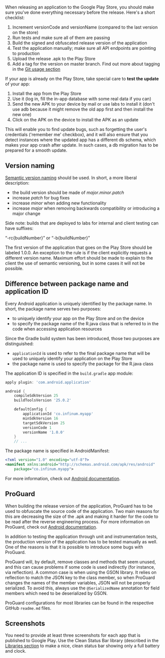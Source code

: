 When releasing an application to the Google Play Store, you should make sure you've done everything necessary before the release. Here's a short checklist:

1. Increment versionCode and versionName (compared to the last version on the store)
2. Run tests and make sure all of them are passing
3. Build the signed and obfuscated release version of the application
4. Test the application manually; make sure all API endpoints are pointing to production
5. Upload the release .apk to the Play Store
6. Add a tag for the version on master branch. Find out more about tagging in the [Git usage section](/git-usage)

If your app is already on the Play Store, take special care to **test the update** of your app:

1. Install the app from the Play Store
2. Use it (log in, fill the in-app database with some real data if you can)
3. Send the new APK to your device by mail or use labs to install it (don't use adb because it might remove the old app first and then install the new one)
4. Click on the APK on the device to install the APK as an update

This will enable you to find update bugs, such as forgetting the user's credentials ('remember me' checkbox), and it will also ensure that you detect instances where the updated app has a different db schema, which makes your app crash after update. In such cases, a db migration has to be prepared for a smooth update.

## Version naming

[Semantic version naming](http://semver.org/) should be used.
In short, a more liberal description:

 - the build version should be made of *major*.*minor*.*patch*
 - increase *patch* for bug fixes
 - increase *minor* when adding new functionality
 - increase *major* when removing backwards compatibility or introducing a major change

Side note: builds that are deployed to labs for internal and client testing can have suffixes:

  “-rc{buildNumber}” or “-b{buildNumber}”

The first version of the application that goes on the Play Store should be labeled 1.0.0. An exception to the rule is if the client explicitly requests a different version name. Maximum effort should be made to explain to the client the use of semantic versioning, but in some cases it will not be possible.

## Difference between package name and application ID

Every Android application is uniquely identified by the package name. In short, the package name serves two purposes:
 - to uniquely identify your app on the Play Store and on the device
 - to specify the package name of the R.java class that is referred to in the code when accessing application resources

Since the Gradle build system has been introduced, those two purposes are distinguished:
 - `applicationId` is used to refer to the final package name that will be used to uniquely identify your application on the Play Store
 - the package name is used to specify the package for the R.java class

The application ID is specified in the `build.gradle` app module:

```gradle
apply plugin: 'com.android.application'

android {
    compileSdkVersion 25
    buildToolsVersion '25.0.2'

    defaultConfig {
        applicationId 'co.infinum.myapp'
        minSdkVersion 16
        targetSdkVersion 25
        versionCode 1
        versionName '1.0.0'
    }
    // ...
```

The package name is specified in AndroidManifest:

```xml
<?xml version="1.0" encoding="utf-8"?>
<manifest xmlns:android="http://schemas.android.com/apk/res/android"
    package="co.infinum.myapp">
```

For more information, check out [Android documentation](http://tools.android.com/tech-docs/new-build-system/applicationid-vs-packagename).

## ProGuard

When building the release version of the application, ProGuard has to be used to obfuscate the source code of the application. Two main reasons for this are decreasing the size of the .apk and making it harder for the code to be read after the reverse engineering process. For more information on ProGuard, check out [Android documentation](http://developer.android.com/tools/help/proguard.html).

In addition to testing the application through unit and instrumentation tests, the production version of the application has to be tested manually as well. One of the reasons is that it is possible to introduce some bugs with ProGuard.

ProGuard will, by default, remove classes and methods that seem unused, and this can cause problems if some code is used indirectly (for instance, via reflection). A common case is when using the GSON library. It relies on reflection to match the JSON key to the class member, so when ProGuard changes the names of the member variables, JSON will not be properly serialized. To avoid this, always use the `@SerializedName` annotation for field members which need to be deserialized by GSON.

ProGuard configurations for most libraries can be found in the respective GitHub `readme.md` files.

## Screenshots

You need to provide at least three screenshots for each app that is published to Google Play. Use the Clean Status Bar library (described in the [Libraries section](/Libraries.md) to make a nice, clean status bar showing only a full battery and clock.
